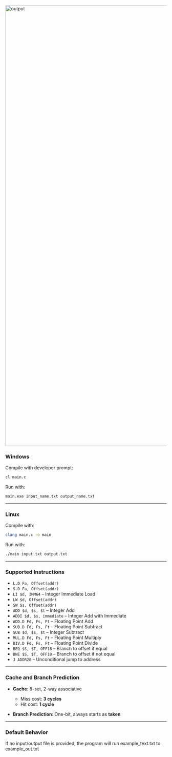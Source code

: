 
<img width="2559" height="1375" alt="output" src="https://github.com/user-attachments/assets/908096cb-4090-43ba-8dc5-1f5feed2f6e3" />


### Windows
Compile with developer prompt:

```bash
cl main.c
```

Run with:

```bash
main.exe input_name.txt output_name.txt
```


---

### Linux
Compile with:

```bash
clang main.c -o main
```

Run with:

```bash
./main input.txt output.txt
```

---

### Supported Instructions

- `L.D Fa, Offset(addr)`
- `S.D Fa, Offset(addr)`
- `LI $d, IMM64` – Integer Immediate Load
- `LW $d, Offset(addr)`
- `SW $s, Offset(addr)`
- `ADD $d, $s, $t` – Integer Add
- `ADDI $d, $s, immediate` – Integer Add with Immediate
- `ADD.D Fd, Fs, Ft` – Floating Point Add
- `SUB.D Fd, Fs, Ft` – Floating Point Subtract
- `SUB $d, $s, $t` – Integer Subtract
- `MUL.D Fd, Fs, Ft` – Floating Point Multiply
- `DIV.D Fd, Fs, Ft` – Floating Point Divide
- `BEQ $S, $T, OFF18` – Branch to offset if equal
- `BNE $S, $T, OFF18` – Branch to offset if not equal
- `J ADDR28` – Unconditional jump to address

---

### Cache and Branch Prediction

- **Cache**: 8-set, 2-way associative
  - Miss cost: **3 cycles**
  - Hit cost: **1 cycle**

- **Branch Prediction**: One-bit, always starts as **taken**

---

### Default Behavior

If no input/output file is provided, the program will run example_text.txt to example_out.txt


